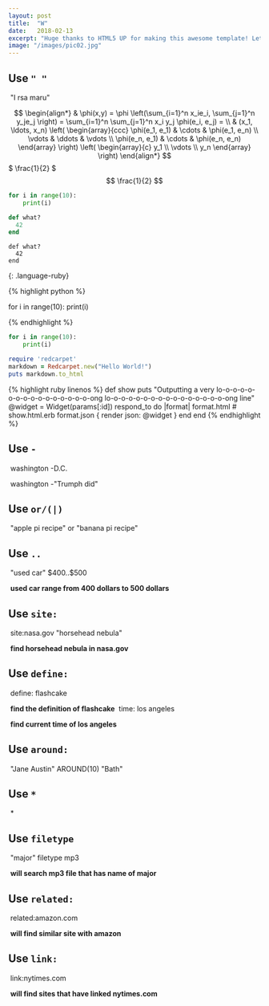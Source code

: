 ```yaml
---
layout: post
title:  "W"
date:   2018-02-13
excerpt: "Huge thanks to HTML5 UP for making this awesome template! Let's see what it can do"
image: "/images/pic02.jpg"
---
```

## **Use** `" "`
​	"I rsa maru"

$$
\begin{align*}
  & \phi(x,y) = \phi \left(\sum_{i=1}^n x_ie_i, \sum_{j=1}^n y_je_j \right)
  = \sum_{i=1}^n \sum_{j=1}^n x_i y_j \phi(e_i, e_j) = \\
  & (x_1, \ldots, x_n) \left( \begin{array}{ccc}
      \phi(e_1, e_1) & \cdots & \phi(e_1, e_n) \\
      \vdots & \ddots & \vdots \\
      \phi(e_n, e_1) & \cdots & \phi(e_n, e_n)
    \end{array} \right)
  \left( \begin{array}{c}
      y_1 \\
      \vdots \\
      y_n
    \end{array} \right)
\end{align*}
$$
$ \frac{1}{2} $
$$ \frac{1}{2} $$


~~~ python
for i in range(10):
    print(i)

~~~
~~~ ruby
def what?
  42
end
~~~

~~~
def what?
  42
end
~~~
{: .language-ruby}


{% highlight python %}

for i in range(10):
    print(i)

{% endhighlight %}

```python
for i in range(10):
    print(i)
```

```ruby
require 'redcarpet'
markdown = Redcarpet.new("Hello World!")
puts markdown.to_html
```

{% highlight ruby linenos %}
def show
  puts "Outputting a very lo-o-o-o-o-o-o-o-o-o-o-o-o-o-o-o-ong lo-o-o-o-o-o-o-o-o-o-o-o-o-o-o-o-ong line"
  @widget = Widget(params[:id])
  respond_to do |format|
    format.html # show.html.erb
    format.json { render json: @widget }
  end
end
{% endhighlight %}
<script>
  $("script[type='math/tex']").replaceWith(function() {
      var tex = $(this).text();
      return katex.renderToString(tex, {displayMode: false});
  });

  $("script[type='math/tex; mode=display']").replaceWith(function() {
      var tex = $(this).html();
      return katex.renderToString(tex.replace(/%.*/g, ''), {displayMode: true});
  });
</script>
## Use `-`
​	washington -D.C.

​	washington -"Trumph did"
## Use `or/(|)`
​	"apple pi recipe" or "banana pi recipe"
## Use `..`
​	"used car" \$400..\$500

​	**used car range from 400 dollars to 500 dollars**
## Use `site:`
​	site:nasa.gov "horsehead nebula"

​	**find horsehead nebula in nasa.gov**
## Use `define:`
​	define: flashcake

​	**find the definition of flashcake**
​	time: los angeles

​	**find current time of los angeles**
## Use `around:`
​	"Jane Austin" AROUND(10) "Bath"
## Use `*`
​	*
## Use `filetype`
​	"major" filetype mp3

​	**will search mp3 file that has name of major**
## Use `related:`
​	related:amazon.com

​	**will find similar site with amazon**
## Use `link:`
​	link:nytimes.com

​	**will find sites that have linked nytimes.com**


